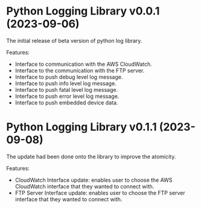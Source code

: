 # Python Logging Library v0.0.1 (2023-09-06)

The initial release of beta version of python log library.

Features:
- Interface to communication with the AWS CloudWatch.
- Interface to the communication with the FTP server.
- Interface to push debug level log message.
- Interface to push info level log message.
- Interface to push fatal level log message.
- Interface to push error level log message.
- Interface to push embedded device data.


# Python Logging Library v0.1.1 (2023-09-08)

The update had been done onto the library to improve the atomicity. 

Features:
- CloudWatch Interface update: enables user to choose the AWS CloudWatch interface that they wanted to connect with.
- FTP Server Interface update: enables user to choose the FTP server interface that they wanted to connect with.